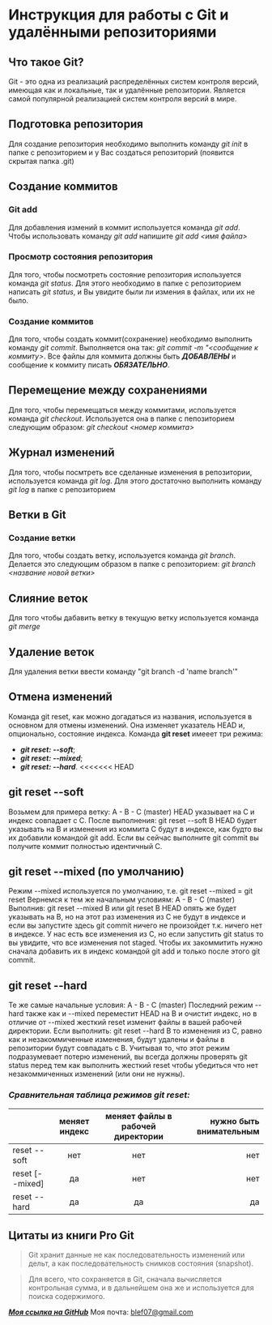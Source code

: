 # Инструкция для работы с Git и удалёнными репозиториями

## Что такое Git?
Git - это одна из реализаций распределённых систем контроля версий, имеющая как и локальные, так и удалённые репозитории. Является самой популярной реализацией систем контроля версий в мире.
## Подготовка репозитория
Для создание репозитория необходимо выполнить команду *git init*  в папке с репозиторием и у Вас создаться репозиторий (появится скрытая папка .git)

## Создание коммитов

### Git add
Для добавления измений в коммит используется команда *git add*. Чтобы использовать команду *git add* напишите *git add <имя файла>*

### Просмотр состояния репозитория
Для того, чтобы посмотреть состояние репозитория используется команда *git status*. Для этого необходимо в папке с репозиторием написать *git status*, и Вы увидите были ли измения в файлах, или их не было.

### Создание коммитов
Для того, чтобы создать коммит(сохранение) необходимо выполнить команду *git commit*. Выполняется она так: *git commit -m "<сообщение к коммиту>*. Все файлы для коммита должны быть ***ДОБАВЛЕНЫ*** и сообщение к коммиту писать ***ОБЯЗАТЕЛЬНО***.

## Перемещение между сохранениями
Для того, чтобы перемещаться между коммитами, используется команда *git checkout*. Используется она в папке с пепозиторием следующим образом: *git checkout <номер коммита>*

## Журнал изменений
Для того, чтобы посмтреть все сделанные изменения в репозитории, используется команда *git log*. Для этого достаточно выполнить команду *git log* в папке с репозиторием

## Ветки в Git

### Создание ветки

Для того, чтобы создать ветку, используется команда *git branch*. Делается это следующим образом в папке с репозиторием: *git branch <название новой ветки>*

## Слияние веток

Для того чтобы дабавить ветку в текущую ветку используется команда *git merge <name branch>*

## Удаление веток
Для удаления ветки ввести команду "git branch -d 'name branch'"

## Отмена изменений
Команда git reset, как можно догадаться из названия, используется в основном для отмены изменений. Она изменяет указатель HEAD и, опционально, состояние индекса.
Команда **git reset** имееет три режима:
* ***git reset: --soft***;
* ***git reset: --mixed***;
* ***git reset: --hard***.
<<<<<<< HEAD
## **git reset --soft**
Возьмем для примера ветку:
A - B - C (master)
HEAD указывает на C и индекс совпадает с C.
После выполнения: git reset --soft B
HEAD будет указывать на B и изменения из коммита C будут в индексе, как будто вы их добавили командой git add. Если вы сейчас выполните git commit вы получите коммит полностью идентичный C.
## **git reset --mixed (по умолчанию)**
Режим --mixed используется по умолчанию, т.е. git reset --mixed = git reset
Вернемся к тем же начальным условиям:
A - B - C (master)
Выполнив: git reset --mixed B или git reset B
HEAD опять же будет указывать на B, но на этот раз изменения из С не будут в индексе и если вы запустите здесь git commit ничего не произойдет т.к. ничего нет в индексе. У нас есть все изменения из С, но если запустить git status то вы увидите, что все изменения not staged. Чтобы их закоммитить нужно сначала добавить их в индекс командой git add и только после этого git commit.
## **git reset --hard**
Те же самые начальные условия:
A - B - C (master)
Последний режим --hard также как и --mixed переместит HEAD на В и очистит индекс, но в отличие от --mixed жесткий reset изменит файлы в вашей рабочей директории.
Если выполнить: git reset --hard B
то изменения из С, равно как и незакоммиченные изменения, будут удалены и файлы в репозитории будут совпадать с B. Учитывая то, что этот режим подразумевает потерю изменений, вы всегда должны проверять git status перед тем как выполнить жесткий reset чтобы убедиться что нет незакоммиченных изменений (или они не нужны).


### ***Сравнительная таблица режимов git reset:***

|            | меняет индекс | меняет файлы в рабочей директории | нужно быть внимательным |
|------------|:-------------:|:---------------------------------:|------------------------:|
|reset --soft|	нет          |	нет                              |	нет                    |
|reset [--mixed]|	да       |	нет                              |	нет                    |
|reset --hard|	да           |	да                               |	да                     |


## Цитаты из книги **Pro Git**
>Git хранит данные не как последовательность изменений или дельт, 
>а как последовательность снимков состояния (snapshot).

>Для всего, что сохраняется в Git, 
>сначала вычисляется контрольная сумма, 
>и в дальнейшем она же и используется для поиска содержимого.

***[Моя ссылка на GitHub](https://github.com/Lenur/ 'Мой GitHub')***
Моя почта: <blef07@gmail.com>
